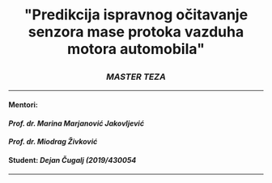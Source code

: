# <p align="center">**"Predikcija ispravnog očitavanje senzora mase protoka vazduha motora automobila"**</p>
### <p align="center">*MASTER TEZA*</p>
---
#### Mentori:
#### ***Prof. dr. Marina Marjanović Jakovljević***
#### ***Prof. dr. Miodrag Živković***
#### Student: ***Dejan Čugalj (2019/430054***
---
